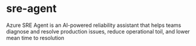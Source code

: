 # sre-agent
Azure SRE Agent is an AI-powered reliability assistant that helps teams diagnose and resolve production issues, reduce operational toil, and lower mean time to resolution
